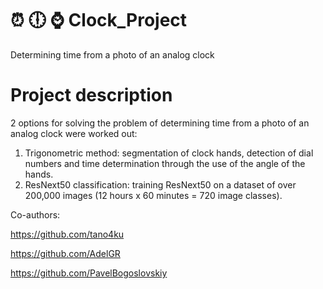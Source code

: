 # :alarm_clock: :clock6: :watch: Clock_Project
Determining time from a photo of an analog clock

# Project description
2 options for solving the problem of determining time from a photo of an analog clock were worked out:
1. Trigonometric method:
segmentation of clock hands, detection of dial numbers and time determination through the use of the angle of the hands.
2. ResNext50 classification:
training ResNext50 on a dataset of over 200,000 images (12 hours x 60 minutes = 720 image classes). 


Co-authors:

https://github.com/tano4ku

https://github.com/AdelGR

https://github.com/PavelBogoslovskiy

